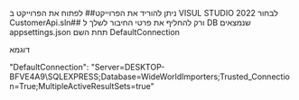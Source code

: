 ניתן להוריד את הפרוייקט##
לפתוח את הפרוייקט ב VISUL STUDIO 2022  לבחור CustomerApi.sln##
ורק להחליף את פרטי החיבור לשלך ל DB  שנמצאים appsettings.json  תחת השם DefaultConnection

דוגמא 

"DefaultConnection": "Server=DESKTOP-BFVE4A9\\SQLEXPRESS;Database=WideWorldImporters;Trusted_Connection=True;MultipleActiveResultSets=true"

